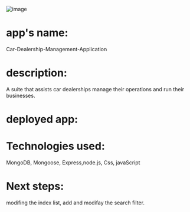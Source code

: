 ![image](https://github.com/user-attachments/assets/87178c16-6bc0-499d-b7a7-0c5c80c43fe0)
# app's name: 
Car-Dealership-Management-Application
# description:
A suite that assists car dealerships manage their operations and run their businesses.
# deployed app:

# Technologies used:
MongoDB, Mongoose, Express,node.js, Css, javaScript
# Next steps:
modifing the index list, add and modifay the search filter.
